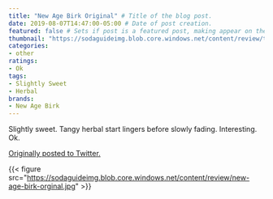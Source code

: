 ```yaml
---
title: "New Age Birk Original" # Title of the blog post.
date: 2019-08-07T14:47:00-05:00 # Date of post creation.
featured: false # Sets if post is a featured post, making appear on the home page side bar.
thumbnail: "https://sodaguideimg.blob.core.windows.net/content/review/thumbs/new-age-birk-orginal.jpg" # Sets thumbnail image appearing inside card on homepage.
categories:
- other
ratings:
- Ok
tags:
- Slightly Sweet
- Herbal
brands:
- New Age Birk
---
```


Slightly sweet. Tangy herbal start lingers before slowly fading. Interesting. Ok.

[Originally posted to Twitter.](https://twitter.com/Cavorter/status/1159189417938051073)

{{< figure src="https://sodaguideimg.blob.core.windows.net/content/review/new-age-birk-orginal.jpg" >}}